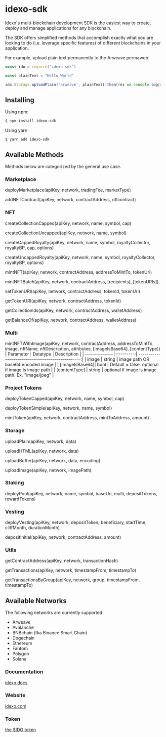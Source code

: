 # idexo-sdk

Idexo's multi-blockchain development SDK is the easiest way to create, deploy and manage applications for any blockchain.

The SDK offers simplified methods that accomplish exactly what you are looking to do (i.e. leverage specific features) of different blockchains in your application.

For example, upload plain text permanently to the Arweave permaweb:

```javascript
const ido = require("idexo-sdk")

const plainText = "Hello World"

ido.Storage.uploadPlain('arweave', plainText).then(res => console.log(res.data))
```

## Installing

Using npm:

```bash
$ npm install idexo-sdk
```

Using yarn:

```
$ yarn add idexo-sdk
```

## Available Methods

Methods below are categorized by the general use case.


### Marketplace

deployMarketplace(apiKey, network, tradingFee, marketType)

addNFTContract(apiKey, network, contractAddress, nftcontract)


### NFT

createCollectionCapped(apiKey, network, name, symbol, cap)

createCollectionUncapped(apiKey, network, name, symbol)

createCappedRoyalty(apiKey, network, name, symbol, royaltyCollector, royaltyBP, cap, options)

createUncappedRoyalty(apiKey, network, name, symbol, royaltyCollector, royaltyBP, options)

mintNFT(apiKey, network, contractAddress, addressToMintTo, tokenUri)

mintNFTBatch(apiKey, network, contractAddress, [recipients], [tokenURIs])

setTokenURI(apiKey, network, contractAddress, tokenId, tokenUri)

getTokenURI(apiKey, network, contractAddress, tokenId)

getCollectionIds(apiKey, network, contractAddress, walletAddress)

getBalanceOf(apiKey, network, contractAddress, walletAddress)


### Multi


mintNFTWithImage(apiKey, network, contractAddress, addressToMintTo, image, nftName, nftDescription, attributes, [imageIsBase64], [contentType])
| Parameter      | Datatype  | Description                                       |
| -------------- |:---------:| -------------------------------------------------:|
| image          | string    | image path OR base64 encoded image                |
| [imageIsBase64]| bool      | Default = false. optional if image is image path  |
| [contentType]  | string    | optional if image is image path. Ex. "image/jpeg" |



### Project Tokens

deployTokenCapped(apiKey, network, name, symbol, cap)

deployTokenSimple(apiKey, network, name, symbol)

mintToken(apiKey, network, contractAddress, mintToAddress, amount)

### Storage

uploadPlain(apiKey, network, data)

uploadHTML(apiKey, network, data)

uploadBuffer(apiKey, network, data, encoding)

uploadImage(apiKey, network, imagePath)

### Staking

deployPool(apiKey, network, name, symbol, baseUri, multi, depositTokens, rewardTokens)

### Vesting

deployVesting(apiKey, network, depositToken, beneficiary, startTime, cliffMonth, durationMonth)

depositInitial(apiKey, network, contractAddress, amount)

### Utils

getContractAddress(apiKey, network, transactionHash)

getTransactions(apiKey, network, timestampFrom, timestampTo)

getTransactionsByGroup(apiKey, network, group, timestampFrom, timestampTo)

## Available Networks

The following networks are currently supported:

* Arweave
* Avalanche
* BNBchain (fka Binance Smart Chain)
* Dogechain
* Ethereum
* Fantom
* Polygon
* Solana


### Documentation

[idexo docs](https://docs.idexo.com)

### Website

[idexo.com](https://idexo.com)

### Token

[the $IDO token](https://token.idexo.io)

